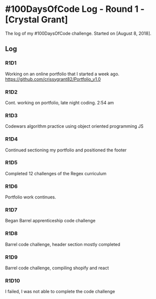 # #100DaysOfCode Log - Round 1 - [Crystal Grant]

The log of my #100DaysOfCode challenge. Started on [August 8, 2018].

## Log

### R1D1
Working on an online portfolio that I started a week ago. https://github.com/crissygrant82/Portfolio_v1.0

### R1D2
Cont. working on portfolio, late night coding. 2:54 am

### R1D3

Codewars algorithm practice using object oriented programming JS

### R1D4

Continued sectioning my portfolio and positioned the footer

### R1D5

Completed 12 challenges of the Regex curriculum

### R1D6

Portfolio work continues.

### R1D7

Began Barrel apprenticeship code challenge

### R1D8

Barrel code challenge, header section mostly completed


### R1D9

Barrel code challenge, compiling shopify and react


### R1D10

I failed, I was not able to complete the code challenge 
